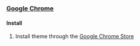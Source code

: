 ### [Google Chrome](https://chrome.google.com/webstore/detail/X)

#### Install

1. Install theme through the [Google Chrome Store](https://chrome.google.com/webstore/)
